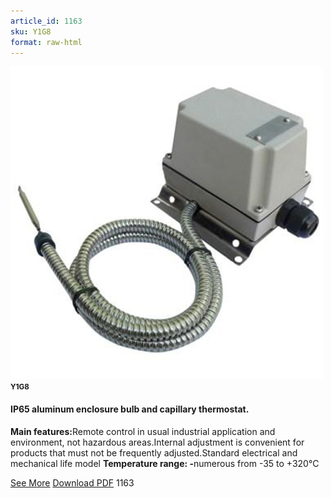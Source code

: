 ```yaml
---
article_id: 1163
sku: Y1G8
format: raw-html
---
```

 <img src="../new-images/Y1G8.jpg" class="card-imgs mb-2">
 <small class="text-grey mb-2"><b>Y1G8</b> </small>
 <h4>IP65 aluminum enclosure bulb and capillary thermostat.</h4>
 <p><b>Main features:</b>Remote control in usual industrial application and environment, not hazardous areas.Internal adjustment is convenient for products that must not be frequently adjusted.Standard electrical and mechanical life model
 <b>Temperature range: -</b>numerous from -35 to +320&#xB0;C</p>
 <div class="btns">
 <a href="ip65-aluminum-y1g8.html" class="btn-red">See More</a>
 <a href="pdf/2-45IP65 aluminium enclosure bulb and capillary thermostat20140618.pdf" target="_blank" class="btn-red">Download PDF</a>
 <!-- <a href="http://www.ultimheat.com/cat2.html" target="_blank" class="access-link"> Access full catalogue <i class="fa fa-external-link" aria-hidden="true"></i> </a> -->
 <span class="number-btn">1163</span>
 </div>
 